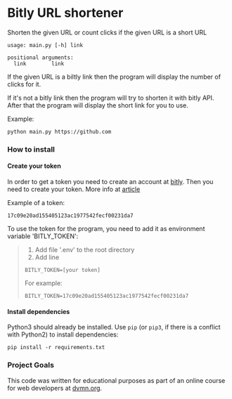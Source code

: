 # Bitly URL shortener


Shorten the given URL or count clicks if the given URL is a short URL

```
usage: main.py [-h] link

positional arguments:
  link        link
```
If the given URL is a biltly link then the program will display the number of clicks for it.

If it's not a bitly link then the program will try to shorten it with bitly API. After that the program will display the short link for you to use.

Example:
```
python main.py https://github.com
```
### How to install

#### Create your token

In order to get a token you need to create an account at [bitly](https://app.bitly.com/). Then you need to create your token. More info at [article](https://support.bitly.com/hc/en-us/articles/230647907-How-do-I-generate-an-OAuth-access-token-for-the-Bitly-API-)

Example of a token:
```
17c09e20ad155405123ac1977542fecf00231da7
```
To use the token for the program, you need to add it as environment variable 'BITLY_TOKEN':
>   1. Add file '.env' to the root directory
>   2. Add line
>   ```
>   BITLY_TOKEN=[your token]
>   ```
>   For example:
>   ```
>   BITLY_TOKEN=17c09e20ad155405123ac1977542fecf00231da7
>   ```

#### Install dependencies

Python3 should already be installed. 
Use `pip` (or `pip3`, if there is a conflict with Python2) to install dependencies:
```
pip install -r requirements.txt
```

### Project Goals

This code was written for educational purposes as part of an online course for web developers at [dvmn.org](https://dvmn.org/).
